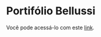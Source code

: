 # Portifólio Bellussi

Você pode acessá-lo com este [link](https://bellussi1.github.io/bellussi-portifolio/).
